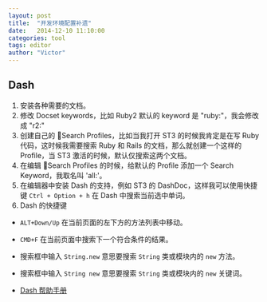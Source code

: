 ```yaml
---
layout: post
title:  "开发环境配置补遗"
date:   2014-12-10 11:10:00
categories: tool
tags: editor
author: "Victor"
---
```


## Dash

1. 安装各种需要的文档。
2. 修改 Docset keywords，比如 Ruby2 默认的 keyword 是 "ruby:"，我会修改成 "r2:"
3. 创建自己的 Search Profiles，比如当我打开 ST3 的时候我肯定是在写 Ruby 代码，这时候我需要搜索 Ruby 和 Rails 的文档，那么就创建一个这样的 Profile，当 ST3 激活的时候，默认仅搜索这两个文档。
4. 在编辑 Search Profiles 的时候，给默认的 Profile 添加一个 Search Keyword，我取名叫 'all:'。
5. 在编辑器中安装 Dash 的支持，例如 ST3 的 DashDoc，这样我可以使用快捷键 ```Ctrl + Option + h``` 在 Dash 中搜索当前选中单词。
6. Dash 的快捷键
  * ```ALT+Down/Up``` 在当前页面的左下方的方法列表中移动。
  * ```CMD+F``` 在当前页面中搜索下一个符合条件的结果。
  * 搜索框中输入 ```String.new``` 意思要搜索 ```String``` 类或模块内的 ```new``` 方法。
  * 搜索框中输入 ```String new``` 意思要搜索 ```String``` 类或模块内的 ```new``` 关键词。

* [Dash 帮助手册](http://kapeli.com/guide/guide.html)
